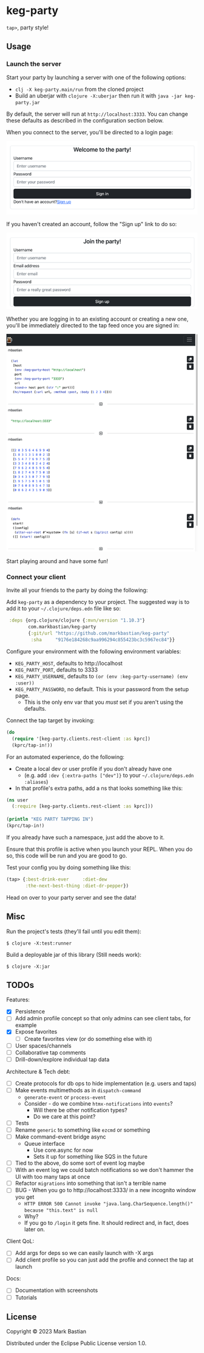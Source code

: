 # keg-party

`tap>`, party style!

## Usage

### Launch the server

Start your party by launching a server with one of the following options:

- `clj -X keg-party.main/run` from the cloned project
- Build an uberjar with `clojure -X:uberjar` then run it with `java -jar keg-party.jar`

By default, the server will run at `http://localhost:3333`. You can change these defaults as described in the
configuration section below.

When you connect to the server, you'll be directed to a login page:

![login.png](doc/login.png)

If you haven't created an account, follow the "Sign up" link to do so:

![signup.png](doc/signup.png)

Whether you are logging in to an existing account or creating a new one, you'll be immediately directed to the tap feed once you are signed in:

![feed.png](doc/feed.png)

Start playing around and have some fun!

### Connect your client

Invite all your friends to the party by doing the following:

Add `keg-party` as a dependency to your project. The suggested way is to add it to your `~/.clojure/deps.edn` file
  like so:

```clojure
 :deps {org.clojure/clojure {:mvn/version "1.10.3"}
        com.markbastian/keg-party
        {:git/url "https://github.com/markbastian/keg-party"
         :sha     "9176e184268c9aa996294c855423bc3c5967ec84"}}
```

Configure your environment with the following environment variables:
- `KEG_PARTY_HOST`, defaults to http://localhost
- `KEG_PARTY_PORT`, defaults to 3333
- `KEG_PARTY_USERNAME`, defaults to `(or (env :keg-party-username) (env :user))`
- `KEG_PARTY_PASSWORD`, no default. This is your password from the setup page.
  - This is the only env var that you _must_ set if you aren't using the defaults.

Connect the tap target by invoking:
```clojure
(do
  (require '[keg-party.clients.rest-client :as kprc])
  (kprc/tap-in!))
```

For an automated experience, do the following:
- Create a local dev or user profile if you don't already have one
  - (e.g. add `:dev {:extra-paths ["dev"]}` to your `~/.clojure/deps.edn` `:aliases`)
- In that profile's extra paths, add a ns that looks something like this:

```clojure
(ns user
  (:require [keg-party.clients.rest-client :as kprc]))

(println "KEG PARTY TAPPING IN")
(kprc/tap-in!)
```

If you already have such a namespace, just add the above to it.

Ensure that this profile is active when you launch your REPL. When you do so, this code will be run and you are good to go.

Test your config you by doing something like this:

```clojure
(tap> {:best-drink-ever     :diet-dew
       :the-next-best-thing :diet-dr-pepper})
```

Head on over to your party server and see the data!

## Misc

Run the project's tests (they'll fail until you edit them):

    $ clojure -X:test:runner

Build a deployable jar of this library (Still needs work):

    $ clojure -X:jar

## TODOs

Features:
- [X] Persistence
- [ ] Add admin profile concept so that only admins can see client tabs, for example
- [X] Expose favorites
  - [ ] Create favorites view (or do something else with it)
- [ ] User spaces/channels
- [ ] Collaborative tap comments
- [ ] Drill-down/explore individual tap data

Architecture & Tech debt:
- [ ] Create protocols for db ops to hide implementation (e.g. users and taps)
- [ ] Make events multimethods as in `dispatch-command`
  - `generate-event` or `process-event`
  - Consider - do we combine `htmx-notifications` into `events`?
    - Will there be other notification types?
    - Do we care at this point?
- [ ] Tests
- [ ] Rename `generic` to something like `ezcmd` or something
- [ ] Make command-event bridge async
  - Queue interface
    - Use core.async for now
    - Sets it up for something like SQS in the future
- [ ] Tied to the above, do some sort of event log maybe
- [ ] With an event log we could batch notifications so we don't hammer the UI with too many taps at once
- [ ] Refactor `migrations` into something that isn't a terrible name
- [ ] BUG - When you go to http://localhost:3333/ in a new incognito window you get
  - `HTTP ERROR 500 Cannot invoke "java.lang.CharSequence.length()" because "this.text" is null`
  - Why?
  - If you go to `/login` it gets fine. It should redirect and, in fact, does later on.

Client QoL:
- [ ] Add args for deps so we can easily launch with -X args
- [ ] Add client profile so you can just add the profile and connect the tap at launch

Docs:
- [ ] Documentation with screenshots
- [ ] Tutorials

## License

Copyright © 2023 Mark Bastian

Distributed under the Eclipse Public License version 1.0.
